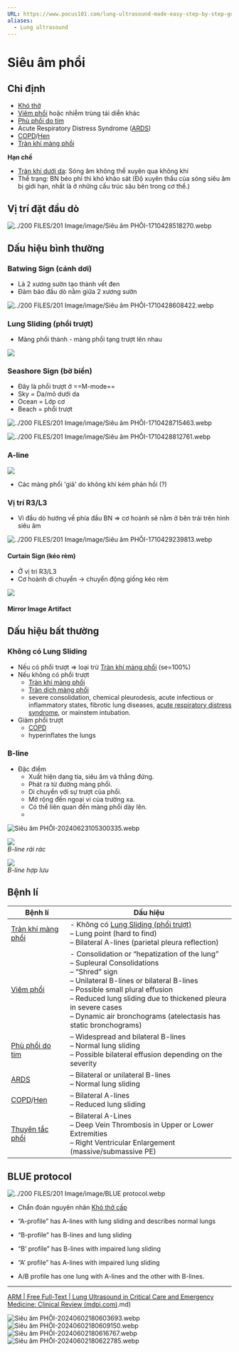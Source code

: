 ```yaml
---
URL: https://www.pocus101.com/lung-ultrasound-made-easy-step-by-step-guide/
aliases:
  - Lung ultrasound
---
```

# Siêu âm phổi  
## Chỉ định  
- [Khó thở](Kh%C3%B3%20th%E1%BB%9F.md)  
- [Viêm phổi](../The%20TRIO/000%20Zettlekasten/UMP/BM%20NHI/BM%20NHI%20-%20Tot%20nghiep/HO%20HAP/VI%C3%8AM%20PH%E1%BB%94I.md) hoặc nhiễm trùng tái diễn khác  
- [Phù phổi do tim](Ph%C3%B9%20ph%E1%BB%95i%20do%20tim.md)  
- Acute Respiratory Distress Syndrome ([ARDS](ARDS.md))  
- [COPD](../The%20TRIO/000%20Zettlekasten/UMP/BM%20N%E1%BB%98I/H%C3%94%20H%E1%BA%A4P/COPD.md)/[Hen](../The%20TRIO/000%20Zettlekasten/UMP/BM%20N%E1%BB%98I/H%C3%94%20H%E1%BA%A4P/HEN.md)  
- [Tràn khí màng phổi](Tr%C3%A0n%20kh%C3%AD%20m%C3%A0ng%20ph%E1%BB%95i.md)  
  
**Hạn chế**  
- [Tràn khí dưới da](Tr%C3%A0n%20kh%C3%AD%20d%C6%B0%E1%BB%9Bi%20da.md): Sóng âm không thể xuyên qua không khí  
- Thể trạng: BN béo phì thì khó khảo sát (Độ xuyên thấu của sóng siêu âm bị giới hạn, nhất là ở những cấu trúc sâu bên trong cơ thể.)  
  
## Vị trí đặt đầu dò  
![../200 FILES/201 Image/image/Siêu âm PHỔI-1710428518270.webp](../200%20FILES/201%20Image/image/Si%C3%AAu%20%C3%A2m%20PH%E1%BB%94I-1710428518270.webp)  
  
## Dấu hiệu bình thường  
### Batwing Sign (cánh dơi)  
- Là 2 xương sườn tạo thành vết đen  
- Đảm bảo đầu dò nằm giữa 2 xương sườn  
  
![../200 FILES/201 Image/image/Siêu âm PHỔI-1710428608422.webp](../200%20FILES/201%20Image/image/Si%C3%AAu%20%C3%A2m%20PH%E1%BB%94I-1710428608422.webp)  
  
### Lung Sliding (phổi trượt)  
- Màng phổi thành - màng phổi tạng trượt lên nhau  
  
![](https://pocus101.b-cdn.net/wp-content/uploads/2020/10/Ultrasound-Lung-Sliding-with-Linear-Probe.gif)  
  
### Seashore Sign (bờ biển)  
- Đây là phổi trượt ở ==M-mode==  
- Sky = Da/mô dưới da  
- Ocean = Lớp cơ  
- Beach = phổi trượt  
  
![../200 FILES/201 Image/image/Siêu âm PHỔI-1710428715463.webp](../200%20FILES/201%20Image/image/Si%C3%AAu%20%C3%A2m%20PH%E1%BB%94I-1710428715463.webp)  
  
![../200 FILES/201 Image/image/Siêu âm PHỔI-1710428812761.webp](../200%20FILES/201%20Image/image/Si%C3%AAu%20%C3%A2m%20PH%E1%BB%94I-1710428812761.webp)  
  
### A-line  
![](https://pocus101.b-cdn.net/wp-content/uploads/2020/10/A-lines-with-Lung-Sliding-Labeled.gif)  
  
- Các màng phổi 'giả' do không khí kém phản hồi (?)  
  
### Vị trí R3/L3  
- Vì đầu dò hướng về phía đầu BN => cơ hoành sẽ nằm ở bên trái trên hình siêu âm  
  
  
![../200 FILES/201 Image/image/Siêu âm PHỔI-1710429239813.webp](../200%20FILES/201%20Image/image/Si%C3%AAu%20%C3%A2m%20PH%E1%BB%94I-1710429239813.webp)  
  
#### Curtain Sign (kéo rèm)  
- Ở vị trí R3/L3  
- Cơ hoành di chuyển -> chuyển động giống kéo rèm  
  
![](https://pocus101.b-cdn.net/wp-content/uploads/2020/10/Curtain-Sign-on-Lung-Ultrasound.gif)  
  
#### Mirror Image Artifact  
  
  
## Dấu hiệu bất thường  
### Không có Lung Sliding  
- Nếu có phổi trượt => loại trừ [Tràn khí màng phổi](Tr%C3%A0n%20kh%C3%AD%20m%C3%A0ng%20ph%E1%BB%95i.md) (se=100%)  
- Nếu không có phổi trượt  
	- [Tràn khí màng phổi](Tr%C3%A0n%20kh%C3%AD%20m%C3%A0ng%20ph%E1%BB%95i.md)  
	- [Tràn dịch màng phổi](../The%20TRIO/000%20Zettlekasten/UMP/BM%20N%E1%BB%98I/H%C3%94%20H%E1%BA%A4P/TR%C3%80N%20D%E1%BB%8ACH%20M%C3%80NG%20PH%E1%BB%94I.md)  
	- severe consolidation, chemical pleurodesis, acute infectious or inflammatory states, fibrotic lung diseases, [acute respiratory distress syndrome](ARDS.md), or mainstem intubation.  
- Giảm phổi trượt  
	- [COPD](../The%20TRIO/000%20Zettlekasten/UMP/BM%20N%E1%BB%98I/H%C3%94%20H%E1%BA%A4P/COPD.md)  
	- hyperinflates the lungs  
  
### B-line  
- Đặc điểm  
	- Xuất hiện dạng tia, siêu âm và thẳng đứng.  
	- Phát ra từ đường màng phổi.  
	- Di chuyển với sự trượt của phổi.  
	- Mở rộng đến ngoại vi của trường xa.  
	- Có thể liên quan đến màng phổi dày lên.  
	-   
  
  
![Siêu âm PHỔI-20240623105300335.webp](../200%20FILES/201%20Image/Si%C3%AAu%20%C3%A2m%20PH%E1%BB%94I-20240623105300335.webp)  
  
![](https://pocus101.b-cdn.net/wp-content/uploads/2020/03/Few-B-Lines.gif)  
*B-line rải rác*  
  
![](https://pocus101.b-cdn.net/wp-content/uploads/2020/10/Confluent-B-Lines-Lung-Ultrasound.gif)  
*B-line hợp lưu*  
  
  
## Bệnh lí  
  
| Bệnh lí                | Dấu hiệu                                                                                                                                                                                                                                                                                                             |  
| ---------------------- | -------------------------------------------------------------------------------------------------------------------------------------------------------------------------------------------------------------------------------------------------------------------------------------------------------------------- |  
| [Tràn khí màng phổi](Tr%C3%A0n%20kh%C3%AD%20m%C3%A0ng%20ph%E1%BB%95i.md) | - Không có [Lung Sliding (phổi trượt)](Si%C3%AAu%20%C3%A2m%20PH%E1%BB%94I.md#Lung%20Sliding%20(phổi%20trượt))<br>– Lung point (hard to find)<br>– Bilateral A-lines (parietal pleura reflection)                                                                                                                                                                                         |  
| [Viêm phổi](../The%20TRIO/000%20Zettlekasten/UMP/BM%20NHI/BM%20NHI%20-%20Tot%20nghiep/HO%20HAP/VI%C3%8AM%20PH%E1%BB%94I.md)          | - Consolidation or “hepatization of the lung”<br>– Supleural Consolidations<br>– “Shred” sign<br>– Unilateral B-lines or bilateral B-lines<br>– Possible small plural effusion<br>– Reduced lung sliding due to thickened pleura in severe cases<br>– Dynamic air bronchograms (atelectasis has static bronchograms) |  
| [Phù phổi do tim](Ph%C3%B9%20ph%E1%BB%95i%20do%20tim.md)    | – Widespread and bilateral B-lines<br>– Normal lung sliding<br>– Possible bilateral effusion depending on the severity                                                                                                                                                                                               |  
| [ARDS](ARDS.md)               | – Bilateral or unilateral B-lines<br>– Normal lung sliding                                                                                                                                                                                                                                                           |  
| [COPD](../The%20TRIO/000%20Zettlekasten/UMP/BM%20N%E1%BB%98I/H%C3%94%20H%E1%BA%A4P/COPD.md)/[Hen](../The%20TRIO/000%20Zettlekasten/UMP/BM%20N%E1%BB%98I/H%C3%94%20H%E1%BA%A4P/HEN.md)       | – Bilateral A-lines<br>– Reduced lung sliding                                                                                                                                                                                                                                                                        |  
| [Thuyên tắc phổi](./Thuy%C3%AAn%20t%E1%BA%AFc%20ph%E1%BB%95i.md)    | – Bilateral A-Lines<br>– Deep Vein Thrombosis in Upper or Lower Extremities<br>– Right Ventricular Enlargement (massive/submassive PE)                                                                                                                                                                               |  
## BLUE protocol  
![../200 FILES/201 Image/image/BLUE protocol.webp](../200%20FILES/201%20Image/image/BLUE%20protocol.webp)  
  
- Chẩn đoán nguyên nhân [Khó thở cấp](./Kh%C3%B3%20th%E1%BB%9F%20c%E1%BA%A5p.md)  
  
- “A-profile” has A-lines with lung sliding and describes normal lungs  
- “B-profile” has B-lines and lung sliding  
- “B’ profile” has B-lines with impaired lung sliding  
- “A’ profile” has A-lines with impaired lung sliding  
- A/B profile has one lung with A-lines and the other with B-lines.  
  
  
  
  
---  
[ARM | Free Full-Text | Lung Ultrasound in Critical Care and Emergency Medicine: Clinical Review (mdpi.com)](mdpi.com).md)  
  
![Siêu âm PHỔI-20240602180603693.webp](../200%20FILES/201%20Image/Si%C3%AAu%20%C3%A2m%20PH%E1%BB%94I-20240602180603693.webp)  
![Siêu âm PHỔI-20240602180609150.webp](../200%20FILES/201%20Image/Si%C3%AAu%20%C3%A2m%20PH%E1%BB%94I-20240602180609150.webp)  
![Siêu âm PHỔI-20240602180616767.webp](../200%20FILES/201%20Image/Si%C3%AAu%20%C3%A2m%20PH%E1%BB%94I-20240602180616767.webp)  
![Siêu âm PHỔI-20240602180622785.webp](../200%20FILES/201%20Image/Si%C3%AAu%20%C3%A2m%20PH%E1%BB%94I-20240602180622785.webp)